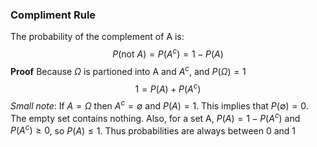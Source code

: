 ### Compliment Rule
The probability of the complement of A is:
$$
P(\text{not } A) = P(A^{c}) = 1 - P(A)
$$
**Proof**
Because $\Omega$ is partioned into A and $A^{c}$, and $P(\Omega) = 1$ 
$$
1 = P(A) + P(A^{c})
$$
*Small note*: If $A=\Omega$ then $A^{c} = \emptyset$ and $P(A)=1$. This implies that $P(\emptyset)=0$. The empty set contains nothing. Also, for a set A, $P(A)= 1 - P(A^{c})$ and $P(A^{c}) \geq 0$, so $P(A) \leq 1$. Thus probabilities are always between 0 and 1